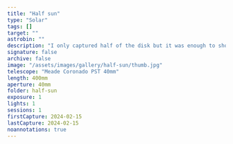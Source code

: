 ```yaml
---
title: "Half sun"
type: "Solar"
tags: []
target: ""
astrobin: ""
description: "I only captured half of the disk but it was enough to show the grainy texture of its surface, prominent sunspots and flares along the edge."
signature: false
archive: false
image: "/assets/images/gallery/half-sun/thumb.jpg"
telescope: "Meade Coronado PST 40mm"
length: 400mm
aperture: 40mm
folder: half-sun
exposure: 1
lights: 1
sessions: 1
firstCapture: 2024-02-15
lastCapture: 2024-02-15
noannotations: true
---
```

